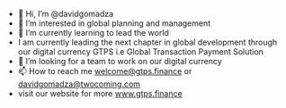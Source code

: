 - 👋 Hi, I’m @davidgomadza
- 👀 I’m interested in global planning and management
- 🌱 I’m currently learning to lead the world
- I am currently leading the next chapter in global development through our digital currency GTPS i.e Global Transaction Payment Solution
- 💞️ I’m looking for a team to work on our digital currency
- 📫 How to reach me welcome@gtps.finance or davidgomadza@twocoming.com
- visit our website for more www.gtps.finance
<!---
davidgomadza/davidgomadza is a ✨ special ✨ repository because its `README.md` (this file) appears on your GitHub profile.
You can click the Preview link to take a look at your changes.
--->
